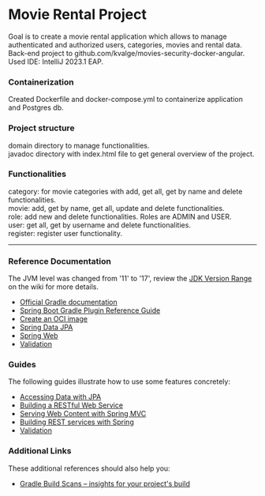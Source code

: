 # Movie Rental Project

Goal is to create a movie rental application which allows to manage authenticated and authorized users, categories, movies and rental data.  
Back-end project to github.com/kvalge/movies-security-docker-angular.
Used IDE: IntelliJ 2023.1 EAP.  

### Containerization
Created Dockerfile and docker-compose.yml to containerize application and Postgres db.  

### Project structure
domain directory to manage functionalities.  
javadoc directory with index.html file to get general overview of the project.

### Functionalities
category: for movie categories with add, get all, get by name and delete functionalities.  
movie: add, get by name, get all, update and delete functionalities.  
role: add new and delete functionalities. Roles are ADMIN and USER.  
user: get all, get by username and delete functionalities.   
register: register user functionality.  

------------------------------

### Reference Documentation
The JVM level was changed from '11' to '17', review the [JDK Version Range](https://github.com/spring-projects/spring-framework/wiki/Spring-Framework-Versions#jdk-version-range) on the wiki for more details.

* [Official Gradle documentation](https://docs.gradle.org)
* [Spring Boot Gradle Plugin Reference Guide](https://docs.spring.io/spring-boot/docs/3.0.2/gradle-plugin/reference/html/)
* [Create an OCI image](https://docs.spring.io/spring-boot/docs/3.0.2/gradle-plugin/reference/html/#build-image)
* [Spring Data JPA](https://docs.spring.io/spring-boot/docs/3.0.2/reference/htmlsingle/#data.sql.jpa-and-spring-data)
* [Spring Web](https://docs.spring.io/spring-boot/docs/3.0.2/reference/htmlsingle/#web)
* [Validation](https://docs.spring.io/spring-boot/docs/3.0.2/reference/htmlsingle/#io.validation)

### Guides
The following guides illustrate how to use some features concretely:

* [Accessing Data with JPA](https://spring.io/guides/gs/accessing-data-jpa/)
* [Building a RESTful Web Service](https://spring.io/guides/gs/rest-service/)
* [Serving Web Content with Spring MVC](https://spring.io/guides/gs/serving-web-content/)
* [Building REST services with Spring](https://spring.io/guides/tutorials/rest/)
* [Validation](https://spring.io/guides/gs/validating-form-input/)

### Additional Links
These additional references should also help you:

* [Gradle Build Scans – insights for your project's build](https://scans.gradle.com#gradle)

